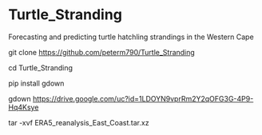 # Turtle_Stranding
Forecasting and predicting turtle hatchling strandings in the Western Cape

git clone https://github.com/peterm790/Turtle_Stranding

cd Turtle_Stranding

pip install gdown 

gdown https://drive.google.com/uc?id=1LDOYN9vprRm2Y2qOFG3G-4P9-Hq4Ksye    

tar -xvf ERA5_reanalysis_East_Coast.tar.xz

